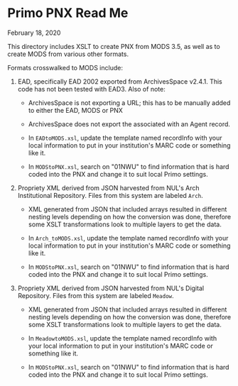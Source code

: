 # Primo PNX Read Me
February 18, 2020


This directory includes XSLT to create PNX from MODS 3.5, as well as to create MODS from various other formats.

Formats crosswalked to MODS include:

1. EAD, specifically EAD 2002 exported from ArchivesSpace v2.4.1. This code has not been tested with EAD3. Also of note:

   - ArchivesSpace is not exporting a URL; this has to be manually added to either the EAD, MODS or PNX

   - ArchivesSpace does not export the <bioghist> associated with an Agent record.

   - In `EADtoMODS.xsl`, update the template named recordInfo with your local information to put in your institution's MARC code or something like it.

   - In `MODStoPNX.xsl`, search on "01NWU" to find information that is hard coded into the PNX and change it to suit local Primo settings.

2. Propriety XML derived from JSON harvested from NUL's Arch Institutional Repository. Files from this system are labeled `Arch`.

   - XML generated from JSON that included arrays resulted in different nesting levels depending on how the conversion was done, therefore some XSLT transformations look to multiple layers to get the data.

   - In `Arch_toMODS.xsl`, update the template named recordInfo with your local information to put in your institution's MARC code or something like it.

   - In `MODStoPNX.xsl`, search on "01NWU" to find information that is hard coded into the PNX and change it to suit local Primo settings.


3. Propriety XML derived from JSON harvested from NUL's Digital Repository. Files from this system are labeled `Meadow`.

   - XML generated from JSON that included arrays resulted in different nesting levels depending on how the conversion was done, therefore some XSLT transformations look to multiple layers to get the data.

   - In `MeadowtoMODS.xsl`, update the template named recordInfo with your local information to put in your institution's MARC code or something like it.

   - In `MODStoPNX.xsl`, search on "01NWU" to find information that is hard coded into the PNX and change it to suit local Primo settings.
